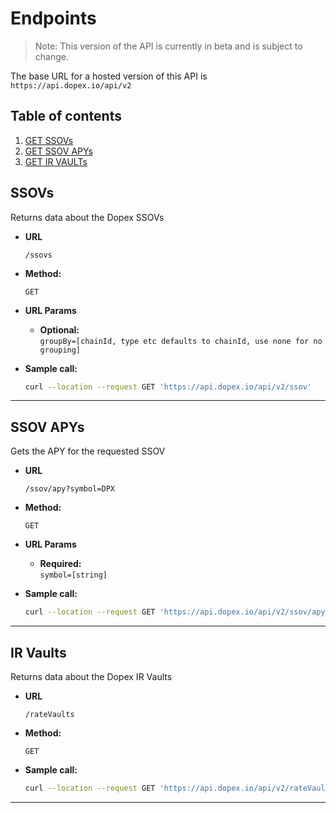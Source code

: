 # Endpoints

> Note: This version of the API is currently in beta and is subject to change.

The base URL for a hosted version of this API is `https://api.dopex.io/api/v2`

## Table of contents

1. [GET SSOVs](#ssovs)
2. [GET SSOV APYs](#ssov-apys)
3. [GET IR VAULTs](#ssovs)

## SSOVs

Returns data about the Dopex SSOVs

-   **URL**

    `/ssovs`

-   **Method:**

    `GET`

-   **URL Params**

    -   **Optional:** <br />
        `groupBy=[chainId, type etc defaults to chainId, use none for no grouping]`

-   **Sample call:**

    ```bash
    curl --location --request GET 'https://api.dopex.io/api/v2/ssov'
    ```

---

## SSOV APYs

Gets the APY for the requested SSOV

-   **URL**

    `/ssov/apy?symbol=DPX`

-   **Method:**

    `GET`

-   **URL Params**

    -   **Required:** <br />
        `symbol=[string]`

-   **Sample call:**

    ```bash
    curl --location --request GET 'https://api.dopex.io/api/v2/ssov/apy?symbol=DPX-CALLS-SSOV-V2'
    ```

---

## IR Vaults

Returns data about the Dopex IR Vaults

-   **URL**

    `/rateVaults`

-   **Method:**

    `GET`

-   **Sample call:**

    ```bash
    curl --location --request GET 'https://api.dopex.io/api/v2/rateVaults'
    ```

---
